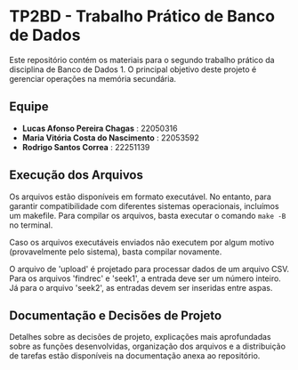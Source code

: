 # TP2BD - Trabalho Prático de Banco de Dados
Este repositório contém os materiais para o segundo trabalho prático da disciplina de Banco de Dados 1. O principal objetivo deste projeto é gerenciar operações na memória secundária.

## Equipe
- **Lucas Afonso Pereira Chagas** : 22050316
- **Maria Vitória Costa do Nascimento** : 22053592
- **Rodrigo Santos Correa** : 22251139

## Execução dos Arquivos
Os arquivos estão disponíveis em formato executável. No entanto, para garantir compatibilidade com diferentes sistemas operacionais, incluímos um makefile. Para compilar os arquivos, basta executar o comando `make -B` no terminal.

Caso os arquivos executáveis enviados não executem por algum motivo (provavelmente pelo sistema), basta compilar novamente.

O arquivo de 'upload' é projetado para processar dados de um arquivo CSV. Para os arquivos 'findrec' e 'seek1', a entrada deve ser um número inteiro. Já para o arquivo 'seek2', as entradas devem ser inseridas entre aspas. 

## Documentação e Decisões de Projeto
Detalhes sobre as decisões de projeto, explicações mais aprofundadas sobre as funções desenvolvidas, organização dos arquivos e a distribuição de tarefas estão disponíveis na documentação anexa ao repositório.
